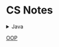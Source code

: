 CS Notes
========
<details>
<summary>Java</summary>

- [Basic Info](Notes\Topics\java.basics.md)

</details>

[OOP](Notes\Topics\oop.md)
